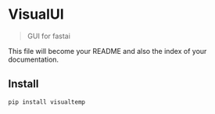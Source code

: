 # VisualUI
> GUI for fastai


This file will become your README and also the index of your documentation.

## Install

`pip install visualtemp`
